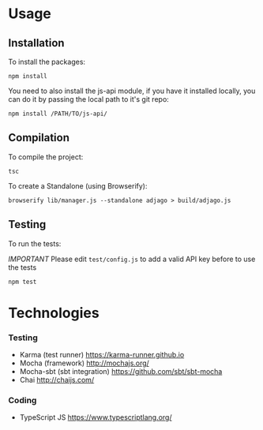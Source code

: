 # Usage

## Installation

To install the packages:

```
npm install
```

You need to also install the js-api module, if you have it installed locally, you can do it by passing the local path to it's git repo:

```
npm install /PATH/TO/js-api/
```

## Compilation

To compile the project:

```
tsc
```

To create a Standalone (using Browserify):

```
browserify lib/manager.js --standalone adjago > build/adjago.js
```

## Testing

To run the tests:

*IMPORTANT* 
Please edit `test/config.js` to add a valid API key before to use the tests

``` 
npm test
```

# Technologies

### Testing

- Karma (test runner) https://karma-runner.github.io 
- Mocha (framework) http://mochajs.org/
- Mocha-sbt (sbt integration) https://github.com/sbt/sbt-mocha
- Chai http://chaijs.com/

### Coding

- TypeScript JS https://www.typescriptlang.org/
